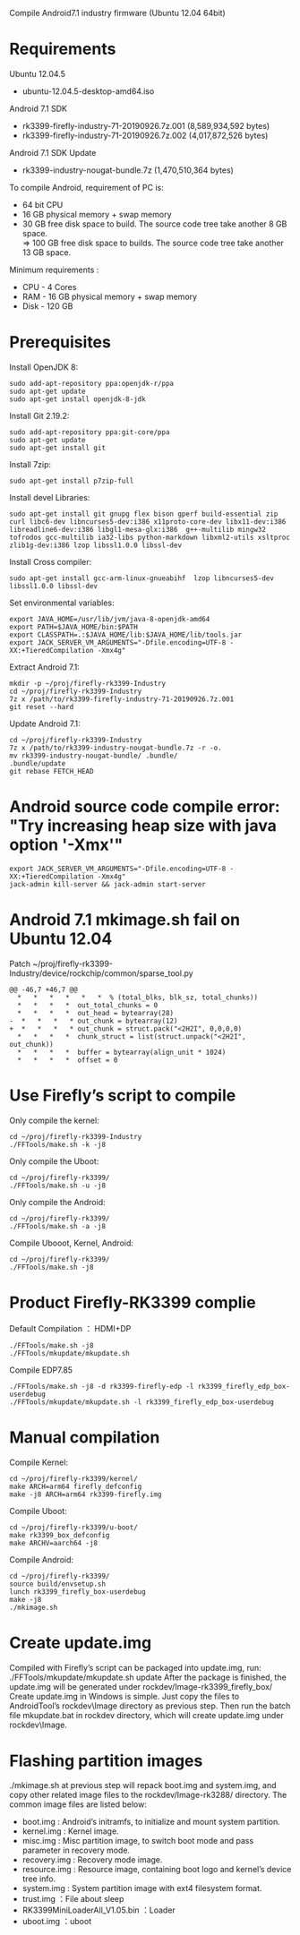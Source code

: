 Compile Android7.1 industry firmware (Ubuntu 12.04 64bit)

# Requirements

Ubuntu 12.04.5
  * ubuntu-12.04.5-desktop-amd64.iso

Android 7.1 SDK
  * rk3399-firefly-industry-71-20190926.7z.001 (8,589,934,592 bytes)
  * rk3399-firefly-industry-71-20190926.7z.002 (4,017,872,526 bytes)

Android 7.1 SDK Update
  * rk3399-industry-nougat-bundle.7z (1,470,510,364 bytes)

To compile Android, requirement of PC is:
  * 64 bit CPU
  * 16 GB physical memory + swap memory
  * 30 GB free disk space to build. The source code tree take another 8 GB space.\
     => 100 GB free disk space to builds. The source code tree take another 13 GB space. 

Minimum requirements :
  * CPU - 4 Cores
  * RAM - 16 GB physical memory + swap memory
  * Disk - 120 GB

# Prerequisites
Install OpenJDK 8:
```
sudo add-apt-repository ppa:openjdk-r/ppa
sudo apt-get update
sudo apt-get install openjdk-8-jdk
```

Install Git 2.19.2:
```
sudo add-apt-repository ppa:git-core/ppa
sudo apt-get update
sudo apt-get install git
```

Install 7zip:
```
sudo apt-get install p7zip-full
```

Install devel Libraries:
```
sudo apt-get install git gnupg flex bison gperf build-essential zip curl libc6-dev libncurses5-dev:i386 x11proto-core-dev libx11-dev:i386 libreadline6-dev:i386 libgl1-mesa-glx:i386  g++-multilib mingw32 tofrodos gcc-multilib ia32-libs python-markdown libxml2-utils xsltproc zlib1g-dev:i386 lzop libssl1.0.0 libssl-dev
```

Install Cross compiler:
```
sudo apt-get install gcc-arm-linux-gnueabihf  lzop libncurses5-dev  libssl1.0.0 libssl-dev
```

Set environmental variables:
```
export JAVA_HOME=/usr/lib/jvm/java-8-openjdk-amd64
export PATH=$JAVA_HOME/bin:$PATH
export CLASSPATH=.:$JAVA_HOME/lib:$JAVA_HOME/lib/tools.jar
export JACK_SERVER_VM_ARGUMENTS="-Dfile.encoding=UTF-8 -XX:+TieredCompilation -Xmx4g"
```

Extract Android 7.1:
```
mkdir -p ~/proj/firefly-rk3399-Industry
cd ~/proj/firefly-rk3399-Industry
7z x /path/to/rk3399-firefly-industry-71-20190926.7z.001
git reset --hard
```

Update Android 7.1:
```
cd ~/proj/firefly-rk3399-Industry
7z x /path/to/rk3399-industry-nougat-bundle.7z -r -o.
mv rk3399-industry-nougat-bundle/ .bundle/
.bundle/update
git rebase FETCH_HEAD
```

# Android source code compile error: "Try increasing heap size with java option '-Xmx<size>'"
```
export JACK_SERVER_VM_ARGUMENTS="-Dfile.encoding=UTF-8 -XX:+TieredCompilation -Xmx4g"
jack-admin kill-server && jack-admin start-server
```

# Android 7.1 mkimage.sh fail on Ubuntu 12.04 

Patch ~/proj/firefly-rk3399-Industry/device/rockchip/common/sparse_tool.py
```
@@ -46,7 +46,7 @@
  *   *   *   *   *   *  % (total_blks, blk_sz, total_chunks))
  *   *   *   *  out_total_chunks = 0
  *   *   *   *  out_head = bytearray(28)
-  *   *   *   * out_chunk = bytearray(12)
+  *   *   *   * out_chunk = struct.pack("<2H2I", 0,0,0,0)
  *   *   *   *  chunk_struct = list(struct.unpack("<2H2I", out_chunk))
  *   *   *   *  buffer = bytearray(align_unit * 1024)
  *   *   *   *  offset = 0
```

# Use Firefly’s script to compile

Only compile the kernel:
```
cd ~/proj/firefly-rk3399-Industry
./FFTools/make.sh -k -j8
```
Only compile the Uboot:
```
cd ~/proj/firefly-rk3399/
./FFTools/make.sh -u -j8
```
Only compile the Android:
```
cd ~/proj/firefly-rk3399/
./FFTools/make.sh -a -j8
```
Compile Ubooot, Kernel, Android:
```
cd ~/proj/firefly-rk3399/
./FFTools/make.sh -j8
```

# Product Firefly-RK3399 complie

Default Compilation ： HDMI+DP
```
./FFTools/make.sh -j8
./FFTools/mkupdate/mkupdate.sh
```

Compile EDP7.85
```
./FFTools/make.sh -j8 -d rk3399-firefly-edp -l rk3399_firefly_edp_box-userdebug
./FFTools/mkupdate/mkupdate.sh -l rk3399_firefly_edp_box-userdebug
```

# Manual compilation

Compile Kernel:
```
cd ~/proj/firefly-rk3399/kernel/
make ARCH=arm64 firefly_defconfig
make -j8 ARCH=arm64 rk3399-firefly.img
```

Compile Uboot:
```
cd ~/proj/firefly-rk3399/u-boot/
make rk3399_box_defconfig
make ARCHV=aarch64 -j8
```

Compile Android:
```
cd ~/proj/firefly-rk3399/
source build/envsetup.sh
lunch rk3399_firefly_box-userdebug
make -j8
./mkimage.sh
```

# Create update.img

Compiled with Firefly’s script can be packaged into update.img, run: ./FFTools/mkupdate/mkupdate.sh update After the package is finished, the update.img will be generated under rockdev/Image-rk3399_firefly_box/ Create update.img in Windows is simple. Just copy the files to AndroidTool’s rockdev\Image directory as previous step. Then run the batch file mkupdate.bat in rockdev directory, which will create update.img under rockdev\Image.


# Flashing partition images

./mkimage.sh at previous step will repack boot.img and system.img, and copy other related image files to the rockdev/Image-rk3288/ directory. The common image files are listed below:

* boot.img : Android’s initramfs, to initialize and mount system partition.
* kernel.img : Kernel image.
* misc.img : Misc partition image, to switch boot mode and pass parameter in recovery mode.
* recovery.img : Recovery mode image.
* resource.img : Resource image, containing boot logo and kernel’s device tree info.
* system.img : System partition image with ext4 filesystem format.
* trust.img ：File about sleep
* RK3399MiniLoaderAll_V1.05.bin ：Loader
* uboot.img ：uboot
